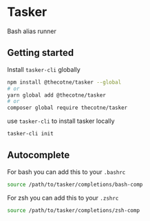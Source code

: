 # Tasker
Bash alias runner

## Getting started

Install `tasker-cli` globally

```bash
npm install @thecotne/tasker --global
# or
yarn global add @thecotne/tasker
# or
composer global require thecotne/tasker
```

use `tasker-cli` to install tasker locally

```bash
tasker-cli init
```

## Autocomplete

For bash you can add this to your `.bashrc`

```bash
source /path/to/tasker/completions/bash-comp
```

For zsh you can add this to your `.zshrc`

```bash
source /path/to/tasker/completions/zsh-comp
```

